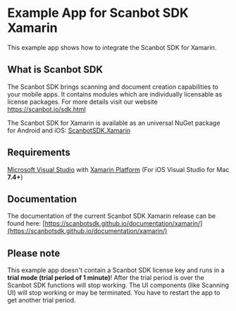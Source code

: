 # Example App for Scanbot SDK Xamarin

This example app shows how to integrate the Scanbot SDK for Xamarin.


## What is Scanbot SDK
The Scanbot SDK brings scanning and document creation capabilities to your mobile apps. It contains modules which are individually licensable as license packages. For more details visit our website https://scanbot.io/sdk.html

The Scanbot SDK for Xamarin is available as an universal NuGet package for Android and iOS:
[ScanbotSDK.Xamarin](https://www.nuget.org/packages/ScanbotSDK.Xamarin)


## Requirements
[Microsoft Visual Studio](https://www.visualstudio.com) with [Xamarin Platform](https://www.xamarin.com)
(For iOS Visual Studio for Mac **7.4+**)


## Documentation
The documentation of the current Scanbot SDK Xamarin release can be found here: [https://scanbotsdk.github.io/documentation/xamarin/](https://scanbotsdk.github.io/documentation/xamarin/)


## Please note
This example app doesn't contain a Scanbot SDK license key and runs in a **trial mode (trial period of 1 minute)**!
After the trial period is over the Scanbot SDK functions will stop working. The UI components (like Scanning UI) will stop working or may be terminated. You have to restart the app to get another trial period.
